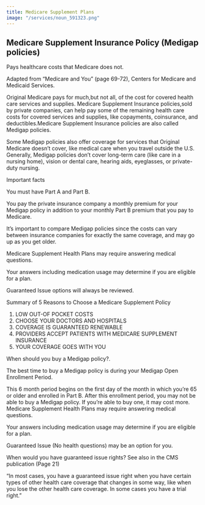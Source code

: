 ```yaml
---
title: Medicare Supplement Plans
image: "/services/noun_591323.png"
---
```


## Medicare Supplement Insurance Policy (Medigap policies)

Pays healthcare costs that Medicare does not.

Adapted from “Medicare and You” (page 69-72), Centers for Medicare and Medicaid Services. 

Original Medicare pays for much,but not all, of the cost for covered health care services and supplies. Medicare Supplement Insurance policies,sold by private companies, can help pay some of the remaining health care costs for covered services and supplies, like copayments, coinsurance, and deductibles.Medicare Supplement Insurance policies are also called Medigap policies. 

Some Medigap policies also offer coverage for services that Original Medicare doesn’t cover, like medical care when you travel outside the U.S. Generally, Medigap policies don’t cover long-term care (like care in a nursing home), vision or dental care, hearing aids, eyeglasses, or private-duty nursing.

Important facts

You must have Part A and Part B.

You pay the private insurance company a monthly premium for your Medigap policy in addition to your monthly Part B premium that you pay to Medicare. 

It’s important to compare Medigap policies since the costs can vary between insurance companies for exactly the same coverage, and may go up as you get older. 

Medicare Supplement Health Plans may require answering medical questions. 

Your answers including medication usage may determine if you are eligible for a plan.

Guaranteed Issue options will always be reviewed.

Summary of 5 Reasons to Choose a Medicare Supplement Policy 
1. LOW OUT-OF POCKET COSTS
2. CHOOSE YOUR DOCTORS AND HOSPITALS
3. COVERAGE IS GUARANTEED RENEWABLE
4. PROVIDERS ACCEPT PATIENTS WITH MEDICARE SUPPLEMENT INSURANCE
5. YOUR COVERAGE GOES WITH YOU

When should you buy a Medigap policy?.

The best time to buy a Medigap policy is during your Medigap Open Enrollment Period.

This 6 month period begins on the first day of the month in which you’re 65 or older and enrolled in Part B. After this enrollment period, you may not be able to buy a Medigap policy. If you’re able to buy one, it may cost more. Medicare Supplement Health Plans may require answering medical questions. 

Your answers including medication usage may determine if you are eligible for a plan.

Guaranteed Issue (No health questions) may be an option for you.

When would you have guaranteed issue rights? See also in the CMS publication (Page 21)

“In most cases, you have a guaranteed issue right when you have certain types of other health care coverage that changes in some way, like when you lose the other health care coverage. In some cases you have a trial right.” 
